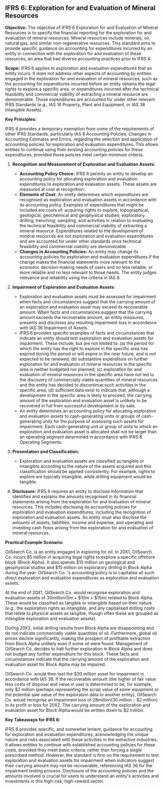 ## IFRS 6: Exploration for and Evaluation of Mineral Resources

**Objective:** The objective of IFRS 6 Exploration for and Evaluation of Mineral Resources is to specify the financial reporting for the exploration for and evaluation of mineral resources. Mineral resources include minerals, oil, natural gas, and similar non-regenerative resources. This standard aims to provide specific guidance on accounting for expenditures incurred by an entity in connection with the exploration for and evaluation of these resources, an area that had diverse accounting practices prior to IFRS 6.

**Scope:** IFRS 6 applies to exploration and evaluation expenditures that an entity incurs. It does not address other aspects of accounting by entities engaged in the exploration for and evaluation of mineral resources, such as the accounting for expenditures incurred before an entity obtains the legal rights to explore a specific area, or expenditures incurred after the technical feasibility and commercial viability of extracting a mineral resource are demonstrable. Those expenditures are accounted for under other relevant IFRS Standards (e.g., IAS 16 Property, Plant and Equipment, or IAS 38 Intangible Assets).

**Key Principles:**

IFRS 6 provides a temporary exemption from some of the requirements of other IFRS Standards, particularly IAS 8 Accounting Policies, Changes in Accounting Estimates and Errors, regarding the selection and application of accounting policies for exploration and evaluation expenditures. This allows entities to continue using their existing accounting policies for these expenditures, provided those policies meet certain minimum criteria.

1.  **Recognition and Measurement of Exploration and Evaluation Assets:**
    *   **Accounting Policy Choice:** IFRS 6 permits an entity to develop an accounting policy for allocating exploration and evaluation expenditures to exploration and evaluation assets. These assets are measured at cost at recognition.
    *   **Elements of Cost:** An entity determines which expenditures are recognised as exploration and evaluation assets in accordance with its accounting policy. Examples of expenditures that might be included are costs of: acquiring rights to explore; topographical, geological, geochemical and geophysical studies; exploratory drilling; trenching; sampling; and activities in relation to evaluating the technical feasibility and commercial viability of extracting a mineral resource. Expenditures related to the development of mineral resources are not exploration and evaluation expenditures and are accounted for under other standards once technical feasibility and commercial viability are demonstrable.
    *   **Changes in Accounting Policies:** An entity may change its accounting policies for exploration and evaluation expenditures if the change makes the financial statements more relevant to the economic decision-making needs of users and no less reliable, or more reliable and no less relevant to those needs. The entity judges relevance and reliability using the criteria in IAS 8.

2.  **Impairment of Exploration and Evaluation Assets:**
    *   Exploration and evaluation assets must be assessed for impairment when facts and circumstances suggest that the carrying amount of an exploration and evaluation asset may exceed its recoverable amount. When facts and circumstances suggest that the carrying amount exceeds the recoverable amount, an entity measures, presents and discloses any resulting impairment loss in accordance with IAS 36 Impairment of Assets.
    *   IFRS 6 provides specific examples of facts and circumstances that indicate an entity should test exploration and evaluation assets for impairment. These include, but are not limited to: (a) the period for which the entity has the right to explore in the specific area has expired during the period or will expire in the near future, and is not expected to be renewed; (b) substantive expenditure on further exploration for and evaluation of mineral resources in the specific area is neither budgeted nor planned; (c) exploration for and evaluation of mineral resources in the specific area have not led to the discovery of commercially viable quantities of mineral resources and the entity has decided to discontinue such activities in the specific area; (d) sufficient data exist to indicate that, although a development in the specific area is likely to proceed, the carrying amount of the exploration and evaluation asset is unlikely to be recovered in full from successful development or by sale.
    *   An entity determines an accounting policy for allocating exploration and evaluation assets to cash-generating units or groups of cash-generating units for the purpose of assessing such assets for impairment. Each cash-generating unit or group of units to which an exploration and evaluation asset is allocated shall not be larger than an operating segment determined in accordance with IFRS 8 Operating Segments.

3.  **Presentation and Classification:**
    *   Exploration and evaluation assets are classified as tangible or intangible according to the nature of the assets acquired and this classification should be applied consistently. For example, rights to explore are typically intangible, while drilling equipment would be tangible.

4.  **Disclosure:** IFRS 6 requires an entity to disclose information that identifies and explains the amounts recognised in its financial statements arising from the exploration for and evaluation of mineral resources. This includes disclosing its accounting policies for exploration and evaluation expenditures, including the recognition of exploration and evaluation assets. An entity must also disclose the amounts of assets, liabilities, income and expense, and operating and investing cash flows arising from the exploration for and evaluation of mineral resources.

**Practical Example Scenario:**

OilSearch Co. is an entity engaged in exploring for oil. In 20X1, OilSearch Co. incurs $5 million in acquiring legal rights to explore a specific offshore block (Block Alpha). It also spends $10 million on geological and geophysical studies and $15 million on exploratory drilling in Block Alpha during the year. OilSearch Co.
's accounting policy is to capitalise all such direct exploration and evaluation expenditures as exploration and evaluation assets.

At the end of 20X1, OilSearch Co. would recognise exploration and evaluation assets of $30 million ($5m + $10m + $15m) related to Block Alpha. These would be classified as tangible or intangible based on their nature (e.g., the exploration rights as intangible, and any capitalised drilling costs that relate to physical assets as tangible, though often these are grouped as intangible exploration and evaluation assets).

During 20X2, initial drilling results from Block Alpha are disappointing and do not indicate commercially viable quantities of oil. Furthermore, global oil prices decline significantly, making the prospect of profitable extraction from Block Alpha unlikely even if some oil were found. Management of OilSearch Co. decides to halt further exploration in Block Alpha and does not budget any further expenditure for this block. These facts and circumstances indicate that the carrying amount of the exploration and evaluation asset for Block Alpha may be impaired.

OilSearch Co. would then test the $30 million asset for impairment in accordance with IAS 36. If the recoverable amount (the higher of fair value less costs of disposal and value in use) is determined to be, for example, only $2 million (perhaps representing the scrap value of some equipment or the potential sale value of the exploration data to another entity), OilSearch Co. would recognise an impairment loss of $28 million ($30 million - $2 million) in its profit or loss for 20X2. The carrying amount of the exploration and evaluation asset for Block Alpha would be written down to $2 million.

**Key Takeaways for IFRS 6:**

IFRS 6 provides specific, and somewhat lenient, guidance for accounting for exploration and evaluation expenditures, acknowledging the unique nature and risks associated with these activities in the extractive industries. It allows entities to continue with established accounting policies for these costs, provided they meet basic criteria, rather than forcing a single prescribed method. However, the standard is firm on the requirement to test exploration and evaluation assets for impairment when indicators suggest their carrying amount may not be recoverable, referencing IAS 36 for the impairment testing process. Disclosure of the accounting policies and the amounts involved is crucial for users to understand an entity's activities and investments in this high-risk, high-reward sector.
